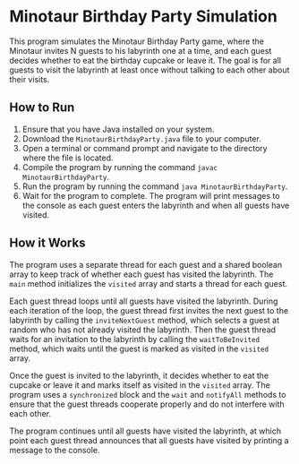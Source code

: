 # Minotaur Birthday Party Simulation

This program simulates the Minotaur Birthday Party game, where the Minotaur invites N guests to his labyrinth one at a time, and each guest decides whether to eat the birthday cupcake or leave it. The goal is for all guests to visit the labyrinth at least once without talking to each other about their visits.

## How to Run

1. Ensure that you have Java installed on your system.
2. Download the `MinotaurBirthdayParty.java` file to your computer.
3. Open a terminal or command prompt and navigate to the directory where the file is located.
4. Compile the program by running the command `javac MinotaurBirthdayParty`.
5. Run the program by running the command `java MinotaurBirthdayParty`.
6. Wait for the program to complete. The program will print messages to the console as each guest enters the labyrinth and when all guests have visited.

## How it Works

The program uses a separate thread for each guest and a shared boolean array to keep track of whether each guest has visited the labyrinth. The `main` method initializes the `visited` array and starts a thread for each guest.

Each guest thread loops until all guests have visited the labyrinth. During each iteration of the loop, the guest thread first invites the next guest to the labyrinth by calling the `inviteNextGuest` method, which selects a guest at random who has not already visited the labyrinth. Then the guest thread waits for an invitation to the labyrinth by calling the `waitToBeInvited` method, which waits until the guest is marked as visited in the `visited` array.

Once the guest is invited to the labyrinth, it decides whether to eat the cupcake or leave it and marks itself as visited in the `visited` array. The program uses a `synchronized` block and the `wait` and `notifyAll` methods to ensure that the guest threads cooperate properly and do not interfere with each other.

The program continues until all guests have visited the labyrinth, at which point each guest thread announces that all guests have visited by printing a message to the console.

